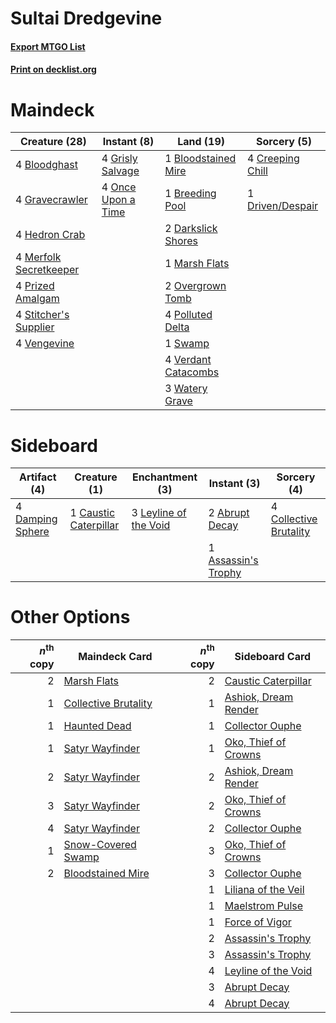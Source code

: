 # Sultai Dredgevine

#### [Export MTGO List](../collection/Sultai%20Dredgevine/Sultai%20Dredgevine.txt)
#### [Print on decklist.org](http://decklist.org/?deckmain=4%09Bloodghast%0A1%09Bloodstained%20Mire%0A1%09Breeding%20Pool%0A4%09Creeping%20Chill%0A2%09Darkslick%20Shores%0A1%09Driven/Despair%0A4%09Gravecrawler%0A4%09Grisly%20Salvage%0A4%09Hedron%20Crab%0A1%09Marsh%20Flats%0A4%09Merfolk%20Secretkeeper%0A4%09Once%20Upon%20a%20Time%0A2%09Overgrown%20Tomb%0A4%09Polluted%20Delta%0A4%09Prized%20Amalgam%0A4%09Stitcher's%20Supplier%0A1%09Swamp%0A4%09Vengevine%0A4%09Verdant%20Catacombs%0A3%09Watery%20Grave&deckside=2%09Abrupt%20Decay%0A1%09Assassin's%20Trophy%0A1%09Caustic%20Caterpillar%0A4%09Collective%20Brutality%0A4%09Damping%20Sphere%0A3%09Leyline%20of%20the%20Void)
# Maindeck

|                                          Creature (28)                                          |                                         Instant (8)                                         |                                          Land (19)                                           |                                        Sorcery (5)                                        |
|-------------------------------------------------------------------------------------------------|---------------------------------------------------------------------------------------------|----------------------------------------------------------------------------------------------|-------------------------------------------------------------------------------------------|
|4 [Bloodghast](http://gatherer.wizards.com/Pages/Card/Details.aspx?multiverseid=438648)          |4 [Grisly Salvage](http://gatherer.wizards.com/Pages/Card/Details.aspx?multiverseid=405253)  |1 [Bloodstained Mire](http://gatherer.wizards.com/Pages/Card/Details.aspx?multiverseid=405094)|4 [Creeping Chill](http://gatherer.wizards.com/Pages/Card/Details.aspx?multiverseid=452816)|
|4 [Gravecrawler](http://gatherer.wizards.com/Pages/Card/Details.aspx?multiverseid=409635)        |4 [Once Upon a Time](http://gatherer.wizards.com/Pages/Card/Details.aspx?multiverseid=473131)|1 [Breeding Pool](http://gatherer.wizards.com/Pages/Card/Details.aspx?multiverseid=97088)     |1 [Driven/Despair](http://gatherer.wizards.com/Pages/Card/Details.aspx?multiverseid=430846)|
|4 [Hedron Crab](http://gatherer.wizards.com/Pages/Card/Details.aspx?multiverseid=180348)         |                                                                                             |2 [Darkslick Shores](http://gatherer.wizards.com/Pages/Card/Details.aspx?multiverseid=209400) |                                                                                           |
|4 [Merfolk Secretkeeper](http://gatherer.wizards.com/Pages/Card/Details.aspx?multiverseid=473015)|                                                                                             |1 [Marsh Flats](http://gatherer.wizards.com/Pages/Card/Details.aspx?multiverseid=405101)      |                                                                                           |
|4 [Prized Amalgam](http://gatherer.wizards.com/Pages/Card/Details.aspx?multiverseid=410014)      |                                                                                             |2 [Overgrown Tomb](http://gatherer.wizards.com/Pages/Card/Details.aspx?multiverseid=405103)   |                                                                                           |
|4 [Stitcher's Supplier](http://gatherer.wizards.com/Pages/Card/Details.aspx?multiverseid=447257) |                                                                                             |4 [Polluted Delta](http://gatherer.wizards.com/Pages/Card/Details.aspx?multiverseid=405104)   |                                                                                           |
|4 [Vengevine](http://gatherer.wizards.com/Pages/Card/Details.aspx?multiverseid=457124)           |                                                                                             |1 [Swamp](http://gatherer.wizards.com/Pages/Card/Details.aspx?multiverseid=439858)            |                                                                                           |
|                                                                                                 |                                                                                             |4 [Verdant Catacombs](http://gatherer.wizards.com/Pages/Card/Details.aspx?multiverseid=405113)|                                                                                           |
|                                                                                                 |                                                                                             |3 [Watery Grave](http://gatherer.wizards.com/Pages/Card/Details.aspx?multiverseid=405114)     |                                                                                           |


# Sideboard

|                                       Artifact (4)                                        |                                          Creature (1)                                          |                                        Enchantment (3)                                         |                                         Instant (3)                                          |                                           Sorcery (4)                                           |
|-------------------------------------------------------------------------------------------|------------------------------------------------------------------------------------------------|------------------------------------------------------------------------------------------------|----------------------------------------------------------------------------------------------|-------------------------------------------------------------------------------------------------|
|4 [Damping Sphere](http://gatherer.wizards.com/Pages/Card/Details.aspx?multiverseid=443101)|1 [Caustic Caterpillar](http://gatherer.wizards.com/Pages/Card/Details.aspx?multiverseid=398409)|3 [Leyline of the Void](http://gatherer.wizards.com/Pages/Card/Details.aspx?multiverseid=107682)|2 [Abrupt Decay](http://gatherer.wizards.com/Pages/Card/Details.aspx?multiverseid=456061)     |4 [Collective Brutality](http://gatherer.wizards.com/Pages/Card/Details.aspx?multiverseid=414380)|
|                                                                                           |                                                                                                |                                                                                                |1 [Assassin's Trophy](http://gatherer.wizards.com/Pages/Card/Details.aspx?multiverseid=452902)|                                                                                                 |


# Other Options

|*n*<sup>th</sup> copy|                                         Maindeck Card                                         |*n*<sup>th</sup> copy|                                        Sideboard Card                                         |
|--------------------:|-----------------------------------------------------------------------------------------------|--------------------:|-----------------------------------------------------------------------------------------------|
|                    2|[Marsh Flats](http://gatherer.wizards.com/Pages/Card/Details.aspx?multiverseid=405101)         |                    2|[Caustic Caterpillar](http://gatherer.wizards.com/Pages/Card/Details.aspx?multiverseid=398409) |
|                    1|[Collective Brutality](http://gatherer.wizards.com/Pages/Card/Details.aspx?multiverseid=414380)|                    1|[Ashiok, Dream Render](http://gatherer.wizards.com/Pages/Card/Details.aspx?multiverseid=461155)|
|                    1|[Haunted Dead](http://gatherer.wizards.com/Pages/Card/Details.aspx?multiverseid=414387)        |                    1|[Collector Ouphe](http://gatherer.wizards.com/Pages/Card/Details.aspx?multiverseid=464107)     |
|                    1|[Satyr Wayfinder](http://gatherer.wizards.com/Pages/Card/Details.aspx?multiverseid=378508)     |                    1|[Oko, Thief of Crowns](http://gatherer.wizards.com/Pages/Card/Details.aspx?multiverseid=473159)|
|                    2|[Satyr Wayfinder](http://gatherer.wizards.com/Pages/Card/Details.aspx?multiverseid=378508)     |                    2|[Ashiok, Dream Render](http://gatherer.wizards.com/Pages/Card/Details.aspx?multiverseid=461155)|
|                    3|[Satyr Wayfinder](http://gatherer.wizards.com/Pages/Card/Details.aspx?multiverseid=378508)     |                    2|[Oko, Thief of Crowns](http://gatherer.wizards.com/Pages/Card/Details.aspx?multiverseid=473159)|
|                    4|[Satyr Wayfinder](http://gatherer.wizards.com/Pages/Card/Details.aspx?multiverseid=378508)     |                    2|[Collector Ouphe](http://gatherer.wizards.com/Pages/Card/Details.aspx?multiverseid=464107)     |
|                    1|[Snow-Covered Swamp](http://gatherer.wizards.com/Pages/Card/Details.aspx?multiverseid=121256)  |                    3|[Oko, Thief of Crowns](http://gatherer.wizards.com/Pages/Card/Details.aspx?multiverseid=473159)|
|                    2|[Bloodstained Mire](http://gatherer.wizards.com/Pages/Card/Details.aspx?multiverseid=405094)   |                    3|[Collector Ouphe](http://gatherer.wizards.com/Pages/Card/Details.aspx?multiverseid=464107)     |
|                     |                                                                                               |                    1|[Liliana of the Veil](http://gatherer.wizards.com/Pages/Card/Details.aspx?multiverseid=235597) |
|                     |                                                                                               |                    1|[Maelstrom Pulse](http://gatherer.wizards.com/Pages/Card/Details.aspx?multiverseid=180613)     |
|                     |                                                                                               |                    1|[Force of Vigor](http://gatherer.wizards.com/Pages/Card/Details.aspx?multiverseid=464113)      |
|                     |                                                                                               |                    2|[Assassin's Trophy](http://gatherer.wizards.com/Pages/Card/Details.aspx?multiverseid=452902)   |
|                     |                                                                                               |                    3|[Assassin's Trophy](http://gatherer.wizards.com/Pages/Card/Details.aspx?multiverseid=452902)   |
|                     |                                                                                               |                    4|[Leyline of the Void](http://gatherer.wizards.com/Pages/Card/Details.aspx?multiverseid=107682) |
|                     |                                                                                               |                    3|[Abrupt Decay](http://gatherer.wizards.com/Pages/Card/Details.aspx?multiverseid=456061)        |
|                     |                                                                                               |                    4|[Abrupt Decay](http://gatherer.wizards.com/Pages/Card/Details.aspx?multiverseid=456061)        |

